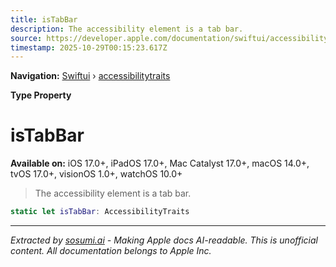 ```yaml
---
title: isTabBar
description: The accessibility element is a tab bar.
source: https://developer.apple.com/documentation/swiftui/accessibilitytraits/istabbar
timestamp: 2025-10-29T00:15:23.617Z
---
```


**Navigation:** [Swiftui](/documentation/swiftui) › [accessibilitytraits](/documentation/swiftui/accessibilitytraits)

**Type Property**

# isTabBar

**Available on:** iOS 17.0+, iPadOS 17.0+, Mac Catalyst 17.0+, macOS 14.0+, tvOS 17.0+, visionOS 1.0+, watchOS 10.0+

> The accessibility element is a tab bar.

```swift
static let isTabBar: AccessibilityTraits
```

---

*Extracted by [sosumi.ai](https://sosumi.ai) - Making Apple docs AI-readable.*
*This is unofficial content. All documentation belongs to Apple Inc.*
